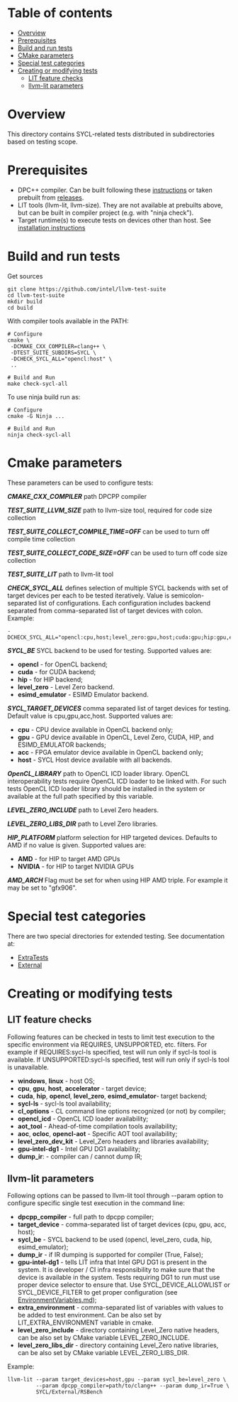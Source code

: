 # Table of contents
 * [Overview](#overview)
 * [Prerequisites](#prerequisites)
 * [Build and run tests](#build-and-run-tests)
 * [CMake parameters](#cmake-parameters)
 * [Special test categories](#special-test-categories)
 * [Creating or modifying tests](#creating-or-modifying-tests)
   * [LIT feature checks](#lit-feature-checks)
   * [llvm-lit parameters](#llvm-lit-parameters)

# Overview
This directory contains SYCL-related tests distributed in subdirectories based
on testing scope.

# Prerequisites

 - DPC++ compiler. Can be built following these
   [instructions](https://github.com/intel/llvm/blob/sycl/sycl/doc/GetStartedGuide.md#build-dpc-toolchain)
   or taken prebuilt from [releases](https://github.com/intel/llvm/releases).
 - LIT tools (llvm-lit, llvm-size). They are not available at prebuilts above,
   but can be built in compiler project (e.g. with "ninja check").
 - Target runtime(s) to execute tests on devices other than host. See
   [installation instructions](https://github.com/intel/llvm/blob/sycl/sycl/doc/GetStartedGuide.md#install-low-level-runtime)

# Build and run tests

Get sources

```
git clone https://github.com/intel/llvm-test-suite
cd llvm-test-suite
mkdir build
cd build
```

With compiler tools available in the PATH:

```
# Configure
cmake \
 -DCMAKE_CXX_COMPILER=clang++ \
 -DTEST_SUITE_SUBDIRS=SYCL \
 -DCHECK_SYCL_ALL="opencl:host" \
 ..

# Build and Run
make check-sycl-all

```

To use ninja build run as:

```
# Configure
cmake -G Ninja ...

# Build and Run
ninja check-sycl-all
```

# Cmake parameters

These parameters can be used to configure tests:

***CMAKE_CXX_COMPILER*** path DPCPP compiler

***TEST_SUITE_LLVM_SIZE*** path to llvm-size tool, required for code size
collection

***TEST_SUITE_COLLECT_COMPILE_TIME=OFF*** can be used to turn off compile time
collection

***TEST_SUITE_COLLECT_CODE_SIZE=OFF*** can be used to turn off code size
collection

***TEST_SUITE_LIT*** path to llvm-lit tool

***CHECK_SYCL_ALL*** defines selection of multiple SYCL backends with set of
target devices per each to be tested iteratively. Value is semicolon-separated
list of configurations. Each configuration includes backend separated
from comma-separated list of target devices with colon. Example:

```
-DCHECK_SYCL_ALL="opencl:cpu,host;level_zero:gpu,host;cuda:gpu;hip:gpu,esimd_emulator:gpu"
```

***SYCL_BE*** SYCL backend to be used for testing. Supported values are:
 - **opencl** - for OpenCL backend;
 - **cuda** - for CUDA backend;
 - **hip** - for HIP backend;
 - **level_zero** - Level Zero backend.
 - **esimd_emulator** - ESIMD Emulator backend.

***SYCL_TARGET_DEVICES*** comma separated list of target devices for testing.
Default value is cpu,gpu,acc,host. Supported values are:
 - **cpu**  - CPU device available in OpenCL backend only;
 - **gpu**  - GPU device available in OpenCL, Level Zero, CUDA, HIP, and ESIMD_EMULATOR backends;
 - **acc**  - FPGA emulator device available in OpenCL backend only;
 - **host** - SYCL Host device available with all backends.

***OpenCL_LIBRARY*** path to OpenCL ICD loader library. OpenCL interoperability
tests require OpenCL ICD loader to be linked with. For such tests OpenCL ICD
loader library should be installed in the system or available at the full path
specified by this variable.

***LEVEL_ZERO_INCLUDE*** path to Level Zero headers.

***LEVEL_ZERO_LIBS_DIR*** path to Level Zero libraries.

***HIP_PLATFORM*** platform selection for HIP targeted devices.
Defaults to AMD if no value is given. Supported values are:
 - **AMD**    - for HIP to target AMD GPUs
 - **NVIDIA** - for HIP to target NVIDIA GPUs
 
 ***AMD_ARCH*** Flag must be set for when using HIP AMD triple.
 For example it may be set to "gfx906".


# Special test categories

There are two special directories for extended testing. See documentation at:

 - [ExtraTests](ExtraTests/README.md)
 - [External](External/README.md)

# Creating or modifying tests

## LIT feature checks

Following features can be checked in tests to limit test execution to the
specific environment via REQUIRES, UNSUPPORTED, etc. filters. For example if
REQUIRES:sycl-ls specified, test will run only if sycl-ls tool is available.
If UNSUPPORTED:sycl-ls specified, test will run only if sycl-ls tool is
unavailable.

 * **windows**, **linux** - host OS;
 * **cpu**, **gpu**, **host**, **accelerator** - target device;
 * **cuda**, **hip**, **opencl**, **level_zero**, **esimd_emulator**- target backend;
 * **sycl-ls** - sycl-ls tool availability;
 * **cl_options** - CL command line options recognized (or not) by compiler;
 * **opencl_icd** - OpenCL ICD loader availability;
 * **aot_tool** - Ahead-of-time compilation tools availability;
 * **aoc**, **ocloc**, **opencl-aot** - Specific AOT tool availability;
 * **level_zero_dev_kit** - Level_Zero headers and libraries availability;
 * **gpu-intel-dg1** - Intel GPU DG1 availability;
 * **dump_ir**: - compiler can / cannot dump IR;

## llvm-lit parameters

Following options can be passed to llvm-lit tool through --param option to
configure specific single test execution in the command line:

 * **dpcpp_compiler** - full path to dpcpp compiler;
 * **target_device** - comma-separated list of target devices (cpu, gpu, acc,
   host);
 * **sycl_be** - SYCL backend to be used (opencl, level_zero, cuda, hip, esimd_emulator);
 * **dump_ir** - if IR dumping is supported for compiler (True, False);
 * **gpu-intel-dg1** - tells LIT infra that Intel GPU DG1 is present in the
   system. It is developer / CI infra responsibility to make sure that the
   device is available in the system. Tests requiring DG1 to run must use proper
   device selector to ensure that. Use SYCL_DEVICE_ALLOWLIST or
   SYCL_DEVICE_FILTER to get proper configuration (see
   [EnvironmentVariables.md](https://github.com/intel/llvm/blob/sycl/sycl/doc/EnvironmentVariables.md));
 * **extra_environment** - comma-separated list of variables with values to be
   added to test environment. Can be also set by LIT_EXTRA_ENVIRONMENT variable
   in cmake.
 * **level_zero_include** - directory containing Level_Zero native headers,
   can be also set by CMake variable LEVEL_ZERO_INCLUDE.
 * **level_zero_libs_dir** - directory containing Level_Zero native libraries,
   can be also set by CMake variable LEVEL_ZERO_LIBS_DIR.

Example:

```
llvm-lit --param target_devices=host,gpu --param sycl_be=level_zero \
         --param dpcpp_compiler=path/to/clang++ --param dump_ir=True \
         SYCL/External/RSBench
```

